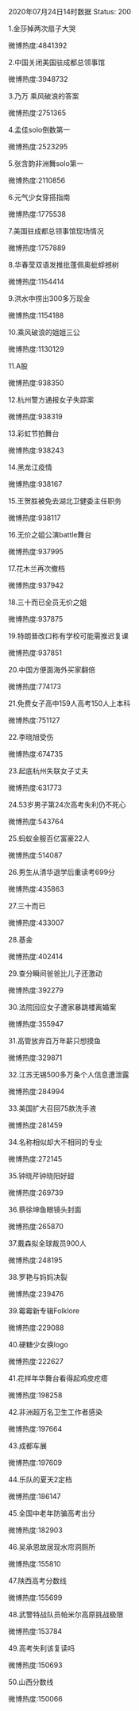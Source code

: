 2020年07月24日14时数据
Status: 200

1.金莎掉两次扇子大哭

微博热度:4841392

2.中国关闭美国驻成都总领事馆

微博热度:3948732

3.乃万 乘风破浪的答案

微博热度:2751365

4.孟佳solo倒数第一

微博热度:2523295

5.张含韵非洲舞solo第一

微博热度:2110856

6.元气少女穿搭指南

微博热度:1775538

7.美国驻成都总领事馆现场情况

微博热度:1757889

8.华春莹双语发推批蓬佩奥蚍蜉撼树

微博热度:1154414

9.洪水中捞出300多万现金

微博热度:1154188

10.乘风破浪的姐姐三公

微博热度:1130129

11.A股

微博热度:938350

12.杭州警方通报女子失踪案

微博热度:938319

13.彩虹节拍舞台

微博热度:938243

14.黑龙江疫情

微博热度:938167

15.王贺胜被免去湖北卫健委主任职务

微博热度:938117

16.无价之姐公演battle舞台

微博热度:937995

17.花木兰再次撤档

微博热度:937942

18.三十而已全员无价之姐

微博热度:937875

19.特朗普改口称有学校可能需推迟复课

微博热度:937851

20.中国方便面海外买家翻倍

微博热度:774173

21.免费女子高中159人高考150人上本科

微博热度:751127

22.李晓旭受伤

微博热度:674735

23.起底杭州失联女子丈夫

微博热度:631773

24.53岁男子第24次高考失利仍不死心

微博热度:543764

25.蚂蚁金服百亿富豪22人

微博热度:514087

26.男生从清华退学后重读考699分

微博热度:435863

27.三十而已

微博热度:433007

28.基金

微博热度:402414

29.查分瞬间爸爸比儿子还激动

微博热度:392279

30.法院回应女子遭家暴跳楼离婚案

微博热度:355947

31.高管放弃百万年薪只想摸鱼

微博热度:329871

32.江苏无锡500多万条个人信息遭泄露

微博热度:284994

33.美国扩大召回75款洗手液

微博热度:281459

34.名称相似却大不相同的专业

微博热度:272145

35.钟晓芹钟晓阳好甜

微博热度:269739

36.蔡徐坤鱼眼镜头封面

微博热度:265870

37.戴森拟全球裁员900人

微博热度:248195

38.罗艳与妈妈决裂

微博热度:239476

39.霉霉新专辑Folklore

微博热度:229088

40.硬糖少女换logo

微博热度:222627

41.花样年华舞台看得起鸡皮疙瘩

微博热度:198258

42.非洲超万名卫生工作者感染

微博热度:197664

43.成都车展

微博热度:197609

44.乐队的夏天2定档

微博热度:186147

45.全国中老年防骗高考出分

微博热度:182903

46.吴承恩故居现水帘洞厕所

微博热度:155810

47.陕西高考分数线

微博热度:155699

48.武警特战队员帕米尔高原挑战极限

微博热度:153784

49.高考失利该复读吗

微博热度:150693

50.山西分数线

微博热度:150066

